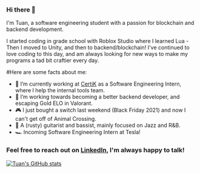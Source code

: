 ### Hi there 👋

I'm Tuan, a software engineering student with a passion for blockchain and backend development.

I started coding in grade school with Roblox Studio where I learned Lua - Then I moved to Unity, and then to backend/blockchain! I've continued to love coding to this day, and am always looking for new ways to make my programs a tad bit craftier every day.

#Here are some facts about me:
- 🔭 I’m currently working at [CertiK](https://www.certik.com/) as a Software Engineering Intern, where I help the internal tools team.
- 🌱 I’m working towards becoming a better backend developer, and escaping Gold ELO in Valorant.
- 🎮 I just bought a switch last weekend (Black Friday 2021) and now I can't get off of Animal Crossing.
- 🎸 A (rusty) guitarist and bassist, mainly focused on Jazz and R&B.
- 🏎️ Incoming Software Engineering Intern at Tesla!

### Feel free to reach out on [LinkedIn](https://www.linkedin.com/in/tuansydau/), I'm always happy to talk!

[![Tuan's GitHub stats](https://github-readme-stats.vercel.app/api?username=tuansydau)](https://github.com/anuraghazra/github-readme-stats)
